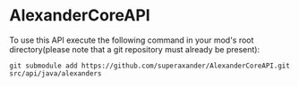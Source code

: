 # AlexanderCoreAPI

To use this API execute the following command in your mod's root directory(please note that a git repository must already be present): 
```
git submodule add https://github.com/superaxander/AlexanderCoreAPI.git src/api/java/alexanders
```
